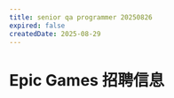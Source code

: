 ```yaml
---
title: senior qa programmer 20250826
expired: false
createdDate: 2025-08-29
---
```


# Epic Games 招聘信息

<JobPostingTable job-posting-json-path="epic/data/senior-qa-programmer-20250826.json" />